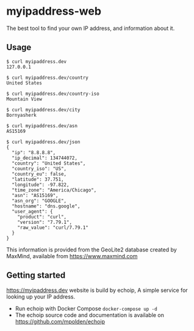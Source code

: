 # myipaddress-web
The best tool to find your own IP address, and information about it.

## Usage

```
$ curl myipaddress.dev 
127.0.0.1

$ curl myipaddress.dev/country
United States

$ curl myipaddress.dev/country-iso
Mountain View

$ curl myipaddress.dev/city
Bornyasherk

$ curl myipaddress.dev/asn
AS15169

$ curl myipaddress.dev/json
{
  "ip": "8.8.8.8",
  "ip_decimal": 134744072,
  "country": "United States",
  "country_iso": "US",
  "country_eu": false,
  "latitude": 37.751,
  "longitude": -97.822,
  "time_zone": "America/Chicago",
  "asn": "AS15169",
  "asn_org": "GOOGLE",
  "hostname": "dns.google",
  "user_agent": {
    "product": "curl",
    "version": "7.79.1",
    "raw_value": "curl/7.79.1"
  }
}
```

This information is provided from the GeoLite2 database created by MaxMind, available from https://www.maxmind.com

## Getting started
https://myipaddress.dev website is build by echoip, A simple service for looking up your IP address. 
- Run echoip with Docker Compose `docker-compose up -d`
- The echoip source code and documentation is available on https://github.com/mpolden/echoip
